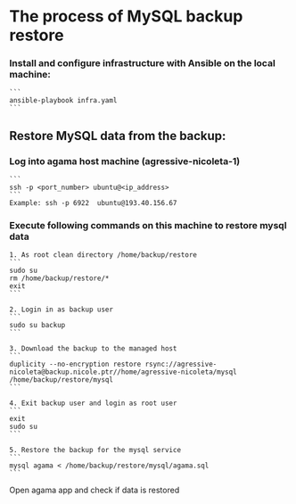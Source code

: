 # The process of MySQL backup restore

### Install and configure infrastructure with Ansible on the local machine:

    ```
    ansible-playbook infra.yaml
    ```

## Restore MySQL data from the backup:

### Log into agama host machine (agressive-nicoleta-1)

    ```
    ssh -p <port_number> ubuntu@<ip_address>
    ```
    Example: ssh -p 6922  ubuntu@193.40.156.67

### Execute following commands on this machine to restore mysql data

    1. As root clean directory /home/backup/restore
    ```
    sudo su
    rm /home/backup/restore/*
    exit
    ```

    2. Login in as backup user
    ```
    sudo su backup
    ```

    3. Download the backup to the managed host
    ```
    duplicity --no-encryption restore rsync://agressive-nicoleta@backup.nicole.ptr//home/agressive-nicoleta/mysql /home/backup/restore/mysql
    ```

    4. Exit backup user and login as root user
    ```
    exit
    sudo su
    ```

    5. Restore the backup for the mysql service
    ```
    mysql agama < /home/backup/restore/mysql/agama.sql
    ```

Open agama app and check if data is restored
